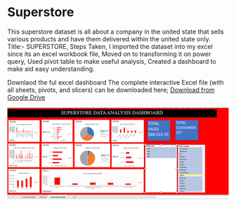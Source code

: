 # Superstore
This superstore dataset is all about a company in the united state that sells various products and have them delivered within the united state only.
Title:- SUPERSTORE,
Steps Taken,
I imported the dataset into my excel since its an excel workbook file, 
Moved on to transforming it on power query,
Used pivot table to make useful analysis,
Created a dashboard to make aid easy understanding.

Downlaod the ful excel dashboard
The complete interactive Excel file (with all sheets, pivots, and slicers) can be downloaded here;
[Download from Google Drive](https://docs.google.com/spreadsheets/d/15cYZfTPAhUzwzBj_AjXBojdDi4XF6IKR/edit?usp=drive_link&ouid=105453260144100514517&rtpof=true&sd=true)

![superstorexxdashboard](superstorexxdashboard.png)
